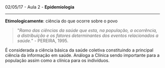 02/05/17 - Aula 2 - **Epidemiologia**

---

**Etimologicamente**: ciência do que ocorre sobre o povo

> "_Ramo das ciências da saúde que esta, na população, a ocorrência, a distribuição e os fatores determinantes dos eventos relacionados a saúde._" - PEREIRA, 1995.

É considerada a ciência básica da saúde coletiva constituindo a principal ciência da informação em saúde. Análoga a Clínica sendo importante para a população assim como a clínica para os indivíduos.

